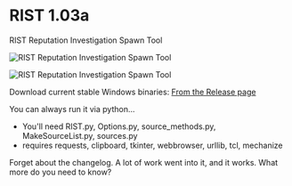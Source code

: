 # RIST 1.03a
RIST Reputation Investigation Spawn Tool

![RIST Reputation Investigation Spawn Tool](http://storage8.static.itmages.com/i/16/0411/h_1460364482_8760621_9120c165f1.png "RIST Reputation Investigation Spawn Tool")

![RIST Reputation Investigation Spawn Tool](http://storage3.static.itmages.com/i/16/0411/h_1460364531_2617912_7f565353a2.png "RIST Reputation Investigation Spawn Tool")


Download current stable Windows binaries:
[From the Release page](https://github.com/SYANiDE-/RIST/releases)

You can always run it via python...   
* You'll need RIST.py, Options.py, source_methods.py, MakeSourceList.py, sources.py
* requires requests, clipboard, tkinter, webbrowser, urllib, tcl, mechanize

Forget about the changelog.   A lot of work went into it, and it works.  What more do you need to know?
